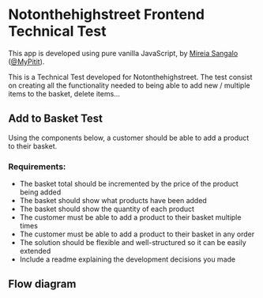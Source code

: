 # Notonthehighstreet Frontend Technical Test

This app is developed using pure vanilla JavaScript, by [Mireia Sangalo](http://mireiasangalo.com/) ([@MyPitit](https://github.com/MyPitit)).

This is a Technical Test developed for Notonthehighstreet. The test consist on creating all the functionality needed to being able to add new / multiple items to the basket, delete items...

## Add to Basket Test
Using the components below, a customer should be able to add a product to their basket.

### Requirements:
+ The basket total should be incremented by the price of the product being added
+ The basket should show what products have been added
+ The basket should show the quantity of each product
+ The customer must be able to add a product to their basket multiple times
+ The customer must be able to add a product to their basket in any order
+ The solution should be flexible and well-structured so it can be easily extended
+ Include a readme explaining the development decisions you made

## Flow diagram
